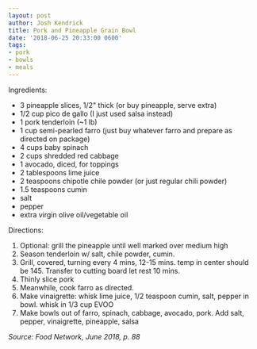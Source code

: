 ```yaml
---
layout: post
author: Josh Kendrick
title: Pork and Pineapple Grain Bowl
date: '2018-06-25 20:33:00 0600'
tags:
- pork
- bowls
- meals
---
```


Ingredients:
* 3 pineapple slices, 1/2" thick (or buy pineapple, serve extra)
* 1/2 cup pico de gallo (I just used salsa instead)
* 1 pork tenderloin (~1 lb)
* 1 cup semi-pearled farro (just buy whatever farro and prepare as directed on package)
* 4 cups baby spinach
* 2 cups shredded red cabbage
* 1 avocado, diced, for toppings
* 2 tablespoons lime juice
* 2 teaspoons chipotle chile powder (or just regular chili powder)
* 1.5 teaspoons cumin
* salt
* pepper
* extra virgin olive oil/vegetable oil

Directions:
1. Optional: grill the pineapple until well marked over medium high
2. Season tenderloin w/ salt, chile powder, cumin.
3. Grill, covered, turning every 4 mins, 12-15 mins. temp in center should be 145. Transfer to cutting board let rest 10 mins.
4. Thinly slice pork
5. Meanwhile, cook farro as directed.
6. Make vinaigrette: whisk lime juice, 1/2 teaspoon cumin, salt, pepper in bowl. whisk in 1/3 cup EVOO
7. Make bowls out of farro, spinach, cabbage, avocado, pork. Add salt, pepper, vinaigrette, pineapple, salsa

*Source: Food Network, June 2018, p. 88*